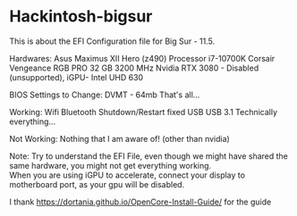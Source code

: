 # Hackintosh-bigsur
This is about the EFI Configuration file for Big Sur - 11.5.


Hardwares:
Asus Maximus XII Hero (z490)
Processor i7-10700K
Corsair Vengeance RGB PRO 32 GB 3200 MHz
Nvidia RTX 3080 - Disabled (unsupported), iGPU- Intel UHD 630

BIOS Settings to Change:
DVMT - 64mb
That's all...

Working:
Wifi
Bluetooth
Shutdown/Restart fixed
USB
USB 3.1
Technically everything...

Not Working:
Nothing that I am aware of! (other than nvidia)

Note: Try to understand the EFI File, even though we might have shared the same hardware, you might not get everything working.   
      When you are using iGPU to accelerate, connect your display to motherboard port, as your gpu will be disabled.


I thank https://dortania.github.io/OpenCore-Install-Guide/ for the guide
